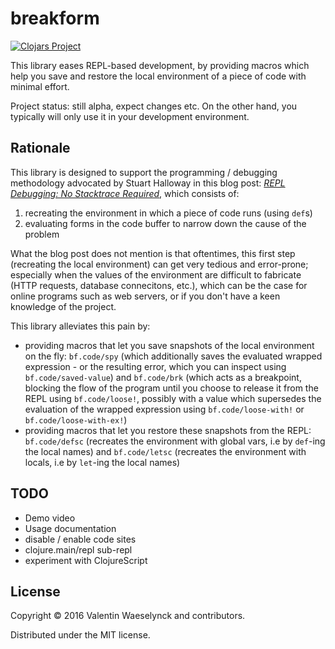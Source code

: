 # breakform

[![Clojars Project](https://img.shields.io/clojars/v/breakform.svg)](https://clojars.org/breakform)

This library eases REPL-based development, by providing macros which help you save and restore the local environment of a piece of code with minimal effort.

Project status: still alpha, expect changes etc. On the other hand, you typically will only use it in your development environment.

## Rationale

This library is designed to support the programming / debugging methodology advocated by Stuart Halloway in this blog post: [_REPL Debugging: No Stacktrace Required_](http://blog.cognitect.com/blog/2017/6/5/repl-debugging-no-stacktrace-required), which consists of: 

1. recreating the environment in which a piece of code runs (using `def`s) 
2. evaluating forms in the code buffer to narrow down the cause of the problem

What the blog post does not mention is that oftentimes, this first step (recreating the local environment) can get very tedious and error-prone; especially when the values of the environment are difficult to fabricate (HTTP requests, database connecitons, etc.), which can be the case for online programs such as web servers, or if you don't have a keen knowledge of the project.

This library alleviates this pain by:

* providing macros that let you save snapshots of the local environment on the fly: `bf.code/spy` (which additionally saves the evaluated wrapped expression - or the resulting error, which you can inspect using `bf.code/saved-value`) and `bf.code/brk` (which acts as a breakpoint, blocking the flow of the program until you choose to release it from the REPL using `bf.code/loose!`, possibly with a value which supersedes the evaluation of the wrapped expression using `bf.code/loose-with!` or `bf.code/loose-with-ex!`)
* providing macros that let you restore these snapshots from the REPL: `bf.code/defsc` (recreates the environment with global vars, i.e by `def`-ing the local names) and `bf.code/letsc` (recreates the environment with locals, i.e by `let`-ing the local names)

## TODO

* Demo video
* Usage documentation
* disable / enable code sites
* clojure.main/repl sub-repl
* experiment with ClojureScript

## License

Copyright © 2016 Valentin Waeselynck and contributors.

Distributed under the MIT license.

